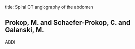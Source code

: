 title: Spiral CT angiography of the abdomen

## Prokop, M. and Schaefer-Prokop, C. and Galanski, M.
ABDI

